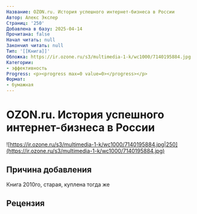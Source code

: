 ```yaml
---
Название: OZON.ru. История успешного интернет-бизнеса в России
Автор: Алекс Экслер
Страниц: '250'
Добавлена в базу: 2025-04-14
Прочитана: false
Начал читать: null
Закончил читать: null
Тип: '[[Книга]]'
Обложка: https://ir.ozone.ru/s3/multimedia-1-k/wc1000/7140195884.jpg
Категории:
- эффективность
Progress: <p><progress max=0 value=0></progress></p>
Формат:
- бумажная
---
```

# OZON.ru. История успешного интернет-бизнеса в России

![https://ir.ozone.ru/s3/multimedia-1-k/wc1000/7140195884.jpg|250](https://ir.ozone.ru/s3/multimedia-1-k/wc1000/7140195884.jpg)

## Причина добавления

Книга 2010го, старая, куплена тогда же

## Рецензия
